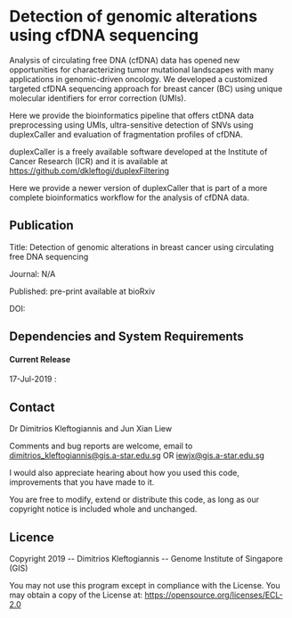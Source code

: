 # Detection of genomic alterations using cfDNA sequencing

Analysis of circulating free DNA (cfDNA) data has opened new opportunities for characterizing tumor mutational landscapes with many applications in genomic-driven oncology. We developed a customized targeted cfDNA sequencing approach for breast cancer (BC) using unique molecular identifiers for error correction (UMIs). 

Here we provide the bioinformatics pipeline that offers ctDNA data preprocessing using UMIs, ultra-sensitive detection of SNVs using duplexCaller and evaluation of fragmentation profiles of cfDNA.

duplexCaller is a freely available software developed at the Institute of Cancer Research (ICR) and it is available at https://github.com/dkleftogi/duplexFiltering

Here we provide a newer version of duplexCaller that is part of a more complete bioinformatics workflow for the analysis of cfDNA data.

## Publication

Title: Detection of genomic alterations in breast cancer using circulating free DNA sequencing  

Journal: N/A

Published: pre-print available at bioRxiv

DOI: 

## Dependencies and System Requirements



#### Current Release

17-Jul-2019 : 


## Contact

Dr Dimitrios Kleftogiannis and Jun Xian Liew

Comments and bug reports are welcome, email to dimitrios_kleftogiannis@gis.a-star.edu.sg OR iewjx@gis.a-star.edu.sg

I would also appreciate hearing about how you used this code, improvements that you have made to it.
 
You are free to modify, extend or distribute this code, as long as our copyright notice is included whole and unchanged. 

## Licence

Copyright 2019 -- Dimitrios Kleftogiannis -- Genome Institute of Singapore (GIS)
       			
You may not use this program except in compliance with the License. You may obtain a copy of the License at: https://opensource.org/licenses/ECL-2.0


